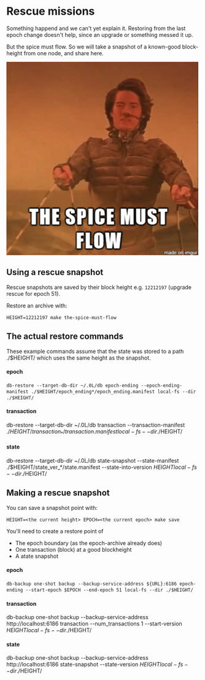 
# Rescue missions

Something happend and we can't yet explain it. Restoring from the last epoch change doesn't help, since an upgrade or something messed it up.

But the spice must flow. So we will take a snapshot of a known-good block-height from one node, and share here.

![spice](the-spice-must-flow.png)

## Using a rescue snapshot
Rescue snapshots are saved by their block height e.g. `12212197` (upgrade rescue for epoch 51).

Restore an archive with:

```
HEIGHT=12212197 make the-spice-must-flow
```

## The actual restore commands

These example commands assume that the state was stored to a path ./$HEIGHT/ which uses the same height as the snapshot.

#### epoch
	db-restore --target-db-dir ~/.0L/db epoch-ending --epoch-ending-manifest ./$HEIGHT/epoch_ending*/epoch_ending.manifest local-fs --dir ./$HEIGHT/

#### transaction
  db-restore --target-db-dir ~/.0L/db transaction --transaction-manifest ./$HEIGHT/transaction_*/transaction.manifest local-fs --dir ./$HEIGHT/
#### state

  db-restore --target-db-dir ~/.0L/db state-snapshot --state-manifest ./$HEIGHT/state_ver_*/state.manifest --state-into-version $HEIGHT local-fs --dir ./$HEIGHT/


## Making a rescue snapshot

You can save a snapshot point with:
```
HEIGHT=<the current height> EPOCH=<the current epoch> make save
```

You'll need to create a restore point of
- The epoch boundary (as the epoch-archive already does)
- One transaction (block) at a good blockheight
- A atate snapshot

####  epoch
	db-backup one-shot backup --backup-service-address ${URL}:6186 epoch-ending --start-epoch $EPOCH --end-epoch 51 local-fs --dir ./$HEIGHT/

#### transaction
  db-backup one-shot backup --backup-service-address http://localhost:6186 transaction --num_transactions 1 --start-version $HEIGHT local-fs --dir ./$HEIGHT/

#### state
  db-backup one-shot backup --backup-service-address http://localhost:6186 state-snapshot --state-version $HEIGHT local-fs --dir ./$HEIGHT/
